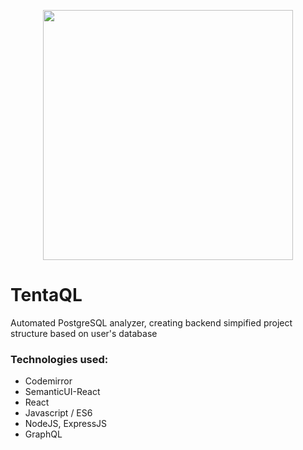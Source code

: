 
<p align="center">
<img src="https://github.com/TentaQL/tentaQL/blob/master/OctopusCircle.png" align="center" height="400">
<h1> TentaQL </h1>
</p>


Automated PostgreSQL analyzer, creating backend simpified project structure based on user's database

### Technologies used:
* Codemirror
* SemanticUI-React
* React
* Javascript / ES6
* NodeJS, ExpressJS
* GraphQL
